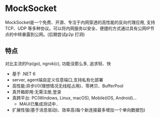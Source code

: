 # MockSocket

MockSocket是一个免费、开源、专注于内网穿透的高性能的反向代理应用, 支持TCP、UDP 等多种协议。可以将内网服务以安全、便捷的方式通过具有公网IP节点的中转暴露到公网。(后期尝试p2p 打洞)

## 特点

对比主流的frp(go), ngrok(c), 功能没那么多, 追求轻、快

- 基于 .NET 6
- server, agent端自定义任意端口,支持私有化部署
- 高性能:异步I/0(理想情况无线程占用)、零拷贝、BufferPool
- 真开箱即用:无需注册,登录
- 真跨平台: PC(Windows, Linux, macOS), Mobile(iOS, Android)...
  - MAUI已集成测试中..
- 扩展性强(基于消息驱动)、效率高(每个新连接最多增加一个单向数据包)